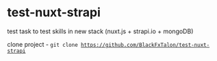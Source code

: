 # test-nuxt-strapi

test task to test skills in new stack (nuxt.js + strapi.io + mongoDB)

clone project - <code>git clone https://github.com/BlackFxTalon/test-nuxt-strapi</code>
